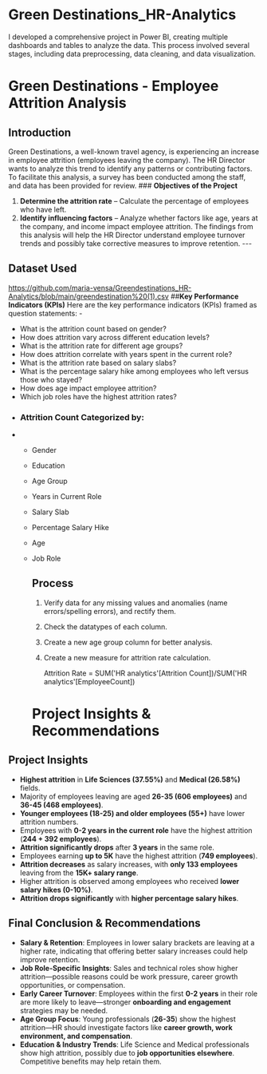 # Green Destinations_HR-Analytics
I developed a comprehensive project in Power BI, creating multiple dashboards and tables to analyze the data. This process involved several stages, including data preprocessing, data cleaning, and data visualization.
# **Green Destinations - Employee Attrition Analysis** 
## **Introduction** 
Green Destinations, a well-known travel agency, is experiencing an increase in employee attrition (employees leaving the company). The HR Director wants to analyze this trend to identify any patterns or contributing factors. To facilitate this analysis, a survey has been conducted among the staff, and data has been provided for review. ### **Objectives of the Project** 
1. **Determine the attrition rate** – Calculate the percentage of employees who have left.
2. **Identify influencing factors** – Analyze whether factors like age, years at the company, and income impact employee attrition. The findings from this analysis will help the HR Director understand employee turnover trends and possibly take corrective measures to improve retention. ---
## **Dataset Used**
https://github.com/maria-vensa/Greendestinations_HR-Analytics/blob/main/greendestination%20(1).csv
##**Key Performance Indicators (KPIs)** 
Here are the key performance indicators (KPIs) framed as question statements: - 
- What is the attrition count based on gender?
- How does attrition vary across different education levels?
- What is the attrition rate for different age groups?
- How does attrition correlate with years spent in the current role?
- What is the attrition rate based on salary slabs?
- What is the percentage salary hike among employees who left versus those who stayed?
- How does age impact employee attrition?
- Which job roles have the highest attrition rates?
- ### **Attrition Count Categorized by:**
- - Gender
  - Education
  - Age Group
  - Years in Current Role
  - Salary Slab
  - Percentage Salary Hike
  - Age
  - Job Role
    ## **Process**
    1. Verify data for any missing values and anomalies (name errors/spelling errors), and rectify them.
    2. Check the datatypes of each column.
    3. Create a new age group column for better analysis.
    4. Create a new measure for attrition rate calculation.

       Attrition Rate = SUM('HR analytics'[Attrition Count])/SUM('HR analytics'[EmployeeCount])

    # **Project Insights & Recommendations**

## **Project Insights**
- **Highest attrition** in **Life Sciences (37.55%)** and **Medical (26.58%)** fields.
- Majority of employees leaving are aged **26-35 (606 employees)** and **36-45 (468 employees)**.
- **Younger employees (18-25) and older employees (55+)** have lower attrition numbers.
- Employees with **0-2 years in the current role** have the highest attrition (**244 + 392 employees**).
- **Attrition significantly drops** after **3 years** in the same role.
- Employees earning **up to 5K** have the highest attrition (**749 employees**).
- **Attrition decreases** as salary increases, with **only 133 employees** leaving from the **15K+ salary range**.
- Higher attrition is observed among employees who received **lower salary hikes (0-10%)**.
- **Attrition drops significantly** with **higher percentage salary hikes**.

## **Final Conclusion & Recommendations**
- **Salary & Retention**: Employees in lower salary brackets are leaving at a higher rate, indicating that offering better salary increases could help improve retention.
- **Job Role-Specific Insights**: Sales and technical roles show higher attrition—possible reasons could be work pressure, career growth opportunities, or compensation.
- **Early Career Turnover**: Employees within the first **0-2 years** in their role are more likely to leave—stronger **onboarding and engagement** strategies may be needed.
- **Age Group Focus**: Young professionals (**26-35**) show the highest attrition—HR should investigate factors like **career growth, work environment, and compensation**.
- **Education & Industry Trends**: Life Science and Medical professionals show high attrition, possibly due to **job opportunities elsewhere**. Competitive benefits may help retain them.
